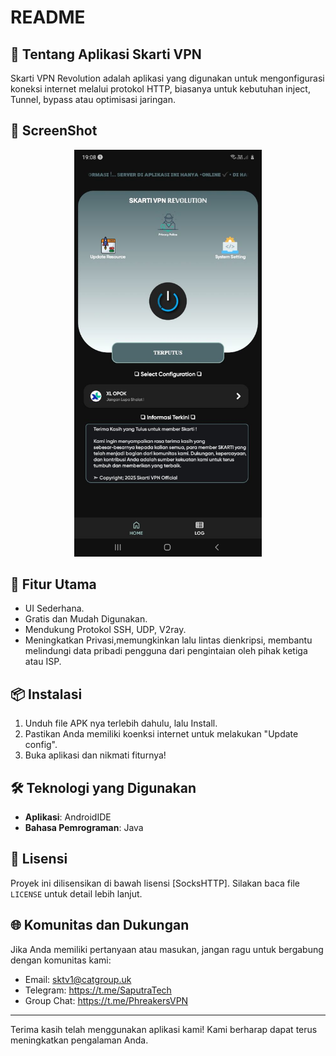 # README

## 📱 Tentang Aplikasi Skarti VPN
Skarti VPN Revolution adalah aplikasi yang digunakan untuk mengonfigurasi koneksi internet melalui protokol HTTP, biasanya untuk kebutuhan inject, Tunnel, bypass atau optimisasi jaringan.

## 📸 ScreenShot
<div align="center">
  <img src="Home_APK.jpg" alt="Contoh Gambar" width="300">
</div>

## 🎯 Fitur Utama
- UI Sederhana.
- Gratis dan Mudah Digunakan.
- Mendukung Protokol SSH, UDP, V2ray.
- Meningkatkan Privasi,memungkinkan lalu lintas dienkripsi, membantu melindungi data pribadi pengguna dari pengintaian oleh pihak ketiga atau ISP.

## 📦 Instalasi
1. Unduh file APK nya terlebih dahulu, lalu Install.
2. Pastikan Anda memiliki koenksi internet untuk melakukan "Update config".
3. Buka aplikasi dan nikmati fiturnya!

## 🛠 Teknologi yang Digunakan
- **Aplikasi**: AndroidIDE
- **Bahasa Pemrograman**: Java

## 📄 Lisensi
Proyek ini dilisensikan di bawah lisensi [SocksHTTP]. Silakan baca file `LICENSE` untuk detail lebih lanjut.

## 🌐 Komunitas dan Dukungan
Jika Anda memiliki pertanyaan atau masukan, jangan ragu untuk bergabung dengan komunitas kami:
- Email: sktv1@catgroup.uk
- Telegram: https://t.me/SaputraTech
- Group Chat: https://t.me/PhreakersVPN

---

Terima kasih telah menggunakan aplikasi kami! Kami berharap dapat terus meningkatkan pengalaman Anda.

